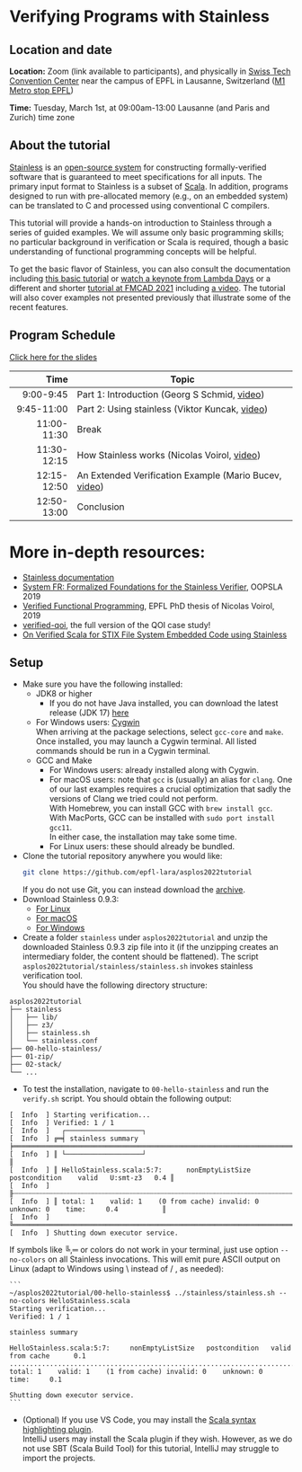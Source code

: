 # Verifying Programs with Stainless

## Location and date
**Location:** Zoom (link available to participants), and physically in [Swiss Tech Convention Center](https://www.stcc.ch/) near the campus of EPFL in Lausanne, Switzerland ([M1 Metro stop EPFL](https://goo.gl/maps/A3Sm4VGxWsoPrzX27))

**Time:** Tuesday, March 1st, at 09:00am-13:00 Lausanne (and Paris and Zurich) time zone

## About the tutorial
[Stainless](https://stainless.epfl.ch/) is an [open-source system](https://github.com/epfl-lara/stainless) for constructing formally-verified software
that is guaranteed to meet specifications for all inputs.
The primary input format to Stainless is a subset of [Scala](https://www.scala-lang.org/).
In addition, programs designed to run with pre-allocated memory (e.g., on an embedded system)
can be translated to C and processed using conventional C compilers.

This tutorial will provide a hands-on introduction to Stainless through a
series of guided examples. We will assume only basic programming skills; no
particular background in verification or Scala is required, though a basic
understanding of functional programming concepts will be helpful.


To get the basic flavor of Stainless, you can also consult the documentation including [this basic tutorial](https://epfl-lara.github.io/stainless/tutorial.html) or [watch a keynote from Lambda Days](https://www.youtube.com/watch?v=dkO59PTcNxA) or a different and shorter [tutorial at FMCAD 2021](https://github.com/epfl-lara/fmcad2021tutorial/) including [a video](https://tube.switch.ch/videos/bFOnl6Emmp). The tutorial will also cover examples not presented previously that illustrate some of the recent features.

## Program Schedule

[Click here for the slides](https://docs.google.com/presentation/d/1Bw56NKnWJz-anuTDpYzGlMuxZS0wFB6GptDFrcQdfuY/edit?usp=sharing)

| Time      | Topic                                      |
|----------:|--------------------------------------------|
|  9:00-9:45| Part 1: Introduction (Georg S Schmid, [video](https://tube.switch.ch/videos/3EithGWw56))          |
| 9:45-11:00| Part 2: Using stainless (Viktor Kuncak, [video](https://tube.switch.ch/videos/vbYr4RfXgr))        |
|11:00-11:30| Break                                      |
|11:30-12:15| How Stainless works (Nicolas Voirol, [video](https://tube.switch.ch/videos/fQGpcbxKcs))           |
|12:15-12:50| An Extended Verification Example (Mario Bucev, [video](https://tube.switch.ch/videos/bFKnOEBa8Y)) |
|12:50-13:00| Conclusion                                 |

# More in-depth resources:

- [Stainless documentation](https://epfl-lara.github.io/stainless/)
- [System FR: Formalized Foundations for the Stainless Verifier](http://lara.epfl.ch/~kuncak/papers/HamzaETAL19SystemFR.pdf), OOPSLA 2019
- [Verified Functional Programming](http://dx.doi.org/10.5075/epfl-thesis-9479), EPFL PhD thesis of Nicolas Voirol, 2019
- [verified-qoi](https://github.com/epfl-lara/verified-qoi), the full version of the QOI case study!
- [On Verified Scala for STIX File System Embedded Code using Stainless](https://infoscience.epfl.ch/record/292424?&ln=en)

## Setup
- Make sure you have the following installed:
    - JDK8 or higher
        - If you do not have Java installed, you can download the latest release (JDK 17) [here](https://www.oracle.com/java/technologies/downloads/)
    - For Windows users: [Cygwin](https://cygwin.com/install.html)\
    When arriving at the package selections, select `gcc-core` and `make`.
    Once installed, you may launch a Cygwin terminal. All listed commands should be run in a Cygwin terminal.
    - GCC and Make
        - For Windows users: already installed along with Cygwin.
        - For macOS users: note that `gcc` is (usually) an alias for `clang`. One of our last examples requires a crucial optimization that sadly the versions of Clang we tried could not perform.\
            With Homebrew, you can install GCC with `brew install gcc`.\
            With MacPorts, GCC can be installed with `sudo port install gcc11`.\
            In either case, the installation may take some time.
        - For Linux users: these should already be bundled.
- Clone the tutorial repository anywhere you would like:
    ```bash
    git clone https://github.com/epfl-lara/asplos2022tutorial
    ```
    If you do not use Git, you can instead download the [archive](https://github.com/epfl-lara/asplos2022tutorial/archive/refs/heads/main.zip).
- Download Stainless 0.9.3:
    - [For Linux](https://github.com/epfl-lara/stainless/releases/download/v0.9.3/stainless-dotty-standalone-0.9.3-linux.zip)
    - [For macOS](https://github.com/epfl-lara/stainless/releases/download/v0.9.3/stainless-dotty-standalone-0.9.3-mac.zip)
    - [For Windows](https://github.com/epfl-lara/stainless/releases/download/v0.9.3/stainless-dotty-standalone-0.9.3-win.zip)
- Create a folder `stainless` under `asplos2022tutorial` and unzip the downloaded Stainless 0.9.3 zip file into it (if the unzipping creates an intermediary folder, the content should be flattened). The script `asplos2022tutorial/stainless/stainless.sh` invokes stainless verification tool.\
You should have the following directory structure:
```
asplos2022tutorial
├── stainless
│   ├── lib/
│   ├── z3/
│   ├── stainless.sh
│   └── stainless.conf
├── 00-hello-stainless/
├── 01-zip/
├── 02-stack/
└── ...
```

- To test the installation, navigate to `00-hello-stainless` and run the `verify.sh` script.
You should obtain the following output:
```
[  Info  ] Starting verification...
[  Info  ] Verified: 1 / 1
[  Info  ]   ┌───────────────────┐
[  Info  ] ╔═╡ stainless summary ╞══════════════════════════════════════════════════════════════════════╗
[  Info  ] ║ └───────────────────┘                                                                      ║
[  Info  ] ║ HelloStainless.scala:5:7:      nonEmptyListSize    postcondition    valid   U:smt-z3   0.4 ║
[  Info  ] ╟┄┄┄┄┄┄┄┄┄┄┄┄┄┄┄┄┄┄┄┄┄┄┄┄┄┄┄┄┄┄┄┄┄┄┄┄┄┄┄┄┄┄┄┄┄┄┄┄┄┄┄┄┄┄┄┄┄┄┄┄┄┄┄┄┄┄┄┄┄┄┄┄┄┄┄┄┄┄┄┄┄┄┄┄┄┄┄┄┄┄┄┄╢
[  Info  ] ║ total: 1    valid: 1    (0 from cache) invalid: 0    unknown: 0    time:     0.4           ║
[  Info  ] ╚════════════════════════════════════════════════════════════════════════════════════════════╝
[  Info  ] Shutting down executor service.
```
If symbols like ╚,═ or colors do not work in your terminal, just use option ``--no-colors`` on all Stainless invocations. This will emit pure ASCII output on Linux (adapt to Windows using \ instead of / , as needed):

    ```
    ~/asplos2022tutorial/00-hello-stainless$ ../stainless/stainless.sh --no-colors HelloStainless.scala
    Starting verification...
    Verified: 1 / 1

    stainless summary

    HelloStainless.scala:5:7:     nonEmptyListSize   postcondition   valid from cache      0.1
    ............................................................................................
    total: 1    valid: 1    (1 from cache) invalid: 0    unknown: 0    time:     0.1

    Shutting down executor service.
    ```

- (Optional) If you use VS Code, you may install the [Scala syntax highlighting plugin](https://marketplace.visualstudio.com/items?itemName=scala-lang.scala).\
IntelliJ users may install the Scala plugin if they wish. However, as we do not use SBT (Scala Build Tool) for this tutorial, IntelliJ may struggle to import the projects.

